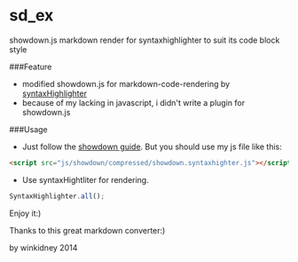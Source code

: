 sd_ex
=====

showdown.js markdown render for syntaxhighlighter to suit  its code block style


###Feature

+ modified showdown.js for markdown-code-rendering by [syntaxHighlighter](https://github.com/alexgorbatchev/syntaxhighlighter)
+ because of my lacking in javascript, i didn't write a plugin for showdown.js

###Usage

+ Just follow the [showdown guide](https://github.com/coreyti/showdown).
But you should use my js file like this:
```html
<script src="js/showdown/compressed/showdown.syntaxhighter.js"></script>
```
+ Use syntaxHightliter for rendering.
```javascript
SyntaxHighlighter.all();
```

Enjoy it:)    

Thanks to this great markdown converter:)    

by winkidney 2014
